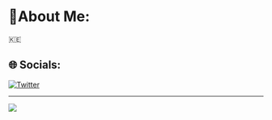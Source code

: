 # 🐻About Me:
🇰🇪







## 🌐 Socials:
[![Twitter](https://img.shields.io/badge/Twitter-%231DA1F2.svg?logo=Twitter&logoColor=white)](https://twitter.com/NziokiAndrew) 


---
[![](https://visitcount.itsvg.in/api?id=Andrew-Nzioki&icon=6&color=12)](https://visitcount.itsvg.in)

